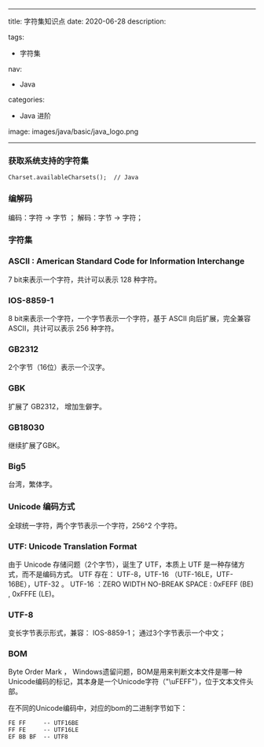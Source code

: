 ----
title: 字符集知识点
date: 2020-06-28
description: 

tags:
- 字符集

nav:
- Java

categories:
- Java 进阶

image: images/java/basic/java_logo.png

----
### **获取系统支持的字符集**

    Charset.availableCharsets();  // Java

### **编解码**
 
编码：字符 -> 字节 ； 
解码：字节 -> 字符；

### **字符集**

### ASCII : American Standard Code for Information Interchange

7 bit来表示一个字符，共计可以表示 128 种字符。

### IOS-8859-1

8 bit来表示一个字符，一个字节表示一个字符，基于 ASCII 向后扩展，完全兼容 ASCII，共计可以表示 256 种字符。

### GB2312

2个字节（16位）表示一个汉字。

### GBK 

扩展了 GB2312， 增加生僻字。

### GB18030

继续扩展了GBK。

### Big5

台湾，繁体字。

###  Unicode 编码方式

全球统一字符，两个字节表示一个字符，256^2 个字符。

### UTF: Unicode Translation Format

由于 Unicode 存储问题（2个字节），诞生了 UTF，本质上 UTF 是一种存储方式，而不是编码方式。
UTF 存在： UTF-8，UTF-16 （UTF-16LE，UTF-16BE），UTF-32 。
UTF-16 ：ZERO WIDTH NO-BREAK SPACE : 0xFEFF (BE) ,  0xFFFE (LE)。

### UTF-8
变长字节表示形式，兼容： IOS-8859-1；
通过3个字节表示一个中文；

### BOM
Byte Order Mark ， Windows遗留问题，BOM是用来判断文本文件是哪一种Unicode编码的标记，其本身是一个Unicode字符（"\uFEFF"），位于文本文件头部。

在不同的Unicode编码中，对应的bom的二进制字节如下：

    FE FF     -- UTF16BE
    FF FE     -- UTF16LE
    EF BB BF  -- UTF8